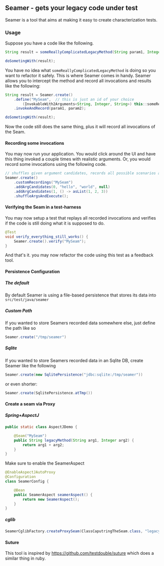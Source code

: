 Seamer - gets your legacy code under test
----------------------------------------

Seamer is a tool that aims at making it easy to create characterization tests.

### Usage

Suppose you have a code like the following.

```java
String result = someReallyComplicatedLegacyMethod(String param1, Integer param2);

doSometingWith(result);
```

You have no idea what `someReallyComplicatedLegacyMethod` is doing so you want to refactor it safely.
This is where Seamer comes in handy. 
Seamer allows you to intercept the method and record all invocations and results like the following:

```java
String result = Seamer.create()
    .define("MySeam",  // this is just an id of your choice
        (InvokableWith2Arguments<String, Integer, String>) this::someReallyComplicatedLegacyMethod)
    .invokeAndRecord(param1, param2);

doSometingWith(result);
```
Now the code still does the same thing, plus it will record all invocations of the Seam.

#### Recording some invocations
You may now run your application. You would click around the UI and have this thing invoked a couple times with realistic arguments.
Or, you would record some invocations using the following code.

```java
// shuffles given argument candidates, records all possible scenarios and its results.
Seamer.create()
    .customRecordings("MySeam")
    .addArgCandidates(0, "hello", "world", null)
    .addArgCandidates(1, () -> asList(1, 2, 3))
    .shuffleArgsAndExecute();
```

#### Verifying the Seam in a test-harness
You may now setup a test that replays all recorded invocations and verifies if the code is still doing what it is supposed to do.

```java
@Test
void verify_everything_still_works() {
    Seamer.create().verify("MySeam");
}
```

And that's it. you may now refactor the code using this test as a feedback tool.

#### Persistence Configuration
##### The default
By default Seamer is using a file-based persistence that stores its data into `src/test/java/seamer`

##### Custom Path
If you wanted to store Seamers recorded data somewhere else, just define the path like so
```java
Seamer.create("/tmp/seamer")
```

##### Sqlite
If you wanted to store Seamers recorded data in an Sqlite DB, create Seamer like the following
```java
Seamer.create(new SqlitePersistence("jdbc:sqlite:/tmp/seamer"))
```
or even shorter:
```java
Seamer.create(SqlitePersistence.atTmp())
```

#### Create a seam via Proxy
##### Spring+AspectJ
```java
public static class AspectJDemo {

    @Seam("MySeam")
    public String legacyMethod(String arg1, Integer arg2) {
        return arg1 + arg2;
    }
}
```
Make sure to enable the SeamerAspect 
```java
@EnableAspectJAutoProxy
@Configuration
class SeamerConfig {

    @Bean
    public SeamerAspect seamerAspect() {
        return new SeamerAspect();
    }   
}
```
##### cglib
```java
SeamerCglibFactory.createProxySeam(ClassCaputringTheSeam.class, "legacyMethod", "MySeam")
```


#### Suture
This tool is inspired by https://github.com/testdouble/suture which does a similar thing in ruby.
